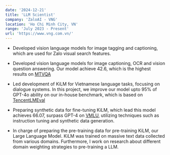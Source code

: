 ```yaml
---
date: '2024-12-21'
title: 'LLM Scientist'
company: 'ZaloAI - VNG'
location: 'Ho Chi Minh City, VN'
range: 'July 2023 - Present'
url: 'https://www.vng.com.vn/'
---
```

- Developed vision language models for image tagging and captioning, which are used for Zalo visual search features.

- Developed vision language models for image captioning, OCR and vision question answering. Our model achieve 42.6, which is the highest results on [MTVQA](https://github.com/tanminhtran168/Vi-MTVQA)

- Led development of KiLM for Vietnamese language tasks, focusing on dialogue systems. In this project, we improve our model upto 95% of GPT-4o ability on our in-house benchmark, which is based on [TencentLMEval](https://github.com/xsysigma/TencentLLMEval.git)

- Preparing synthetic data for fine-tuning KiLM, which lead this model achieves 66.07, surpass GPT-4 on [VMLU](https://vmlu.ai/leaderboard), utilizing techniques such as instruction tuning and synthetic data generation.

- In charge of preparing the pre-training data for pre-training KiLM, our Large Language Model. KiLM was trained on massive text data collected from various domains. Furthermore, I work on research about different domain weighting strategies to pre-training a LLM.
